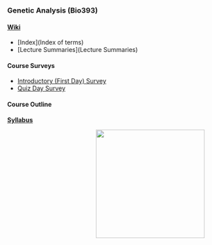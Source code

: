 ### Genetic Analysis (Bio393) 

#### [Wiki](Wiki)

* [Index](Index of terms)
* [Lecture Summaries](Lecture Summaries)

#### Course Surveys

* [Introductory (First Day) Survey](http://goo.gl/forms/4GlyKLy515)
* [Quiz Day Survey](http)

#### Course Outline

__[Syllabus](Syllabus)__

<img src="http://imgs.xkcd.com/comics/date.png" style="width:250px; float:right; margin-right:50px" />

